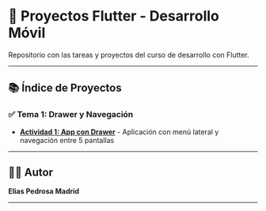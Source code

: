 # 📱 Proyectos Flutter - Desarrollo Móvil

Repositorio con las tareas y proyectos del curso de desarrollo con Flutter.

---

## 📚 Índice de Proyectos

### ✅ Tema 1: Drawer y Navegación
- **[Actividad 1: App con Drawer](./tema1-drawer-app/)** - Aplicación con menú lateral y navegación entre 5 pantallas

---

## 👨‍💻 Autor

**Elias Pedrosa Madrid**

---